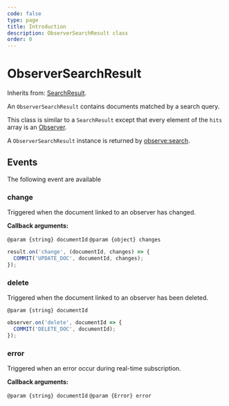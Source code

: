 ```yaml
---
code: false
type: page
title: Introduction
description: ObserverSearchResult class
order: 0
---
```


# ObserverSearchResult

Inherits from: [SearchResult](/sdk/js/7/core-classes/search-result).

An `ObserverSearchResult` contains documents matched by a search query.  

This class is similar to a `SearchResult` except that every element of the `hits` array is an [Observer](/sdk/js/7/core-classes/observer).

A `ObserverSearchResult` instance is returned by [observe:search](/sdk/js/7/controllers/observe/search).

## Events

The following event are available

### change

Triggered when the document linked to an observer has changed.

**Callback arguments:**

`@param {string} documentId`
`@param {object} changes`

```js
result.on('change', (documentId, changes) => {
  COMMIT('UPDATE_DOC', documentId, changes);
});
```

### delete

Triggered when the document linked to an observer has been deleted.

`@param {string} documentId`

```js
observer.on('delete', documentId => {
  COMMIT('DELETE_DOC', documentId);
});
```

### error

Triggered when an error occur during real-time subscription.

**Callback arguments:**

`@param {string} documentId`
`@param {Error} error`
